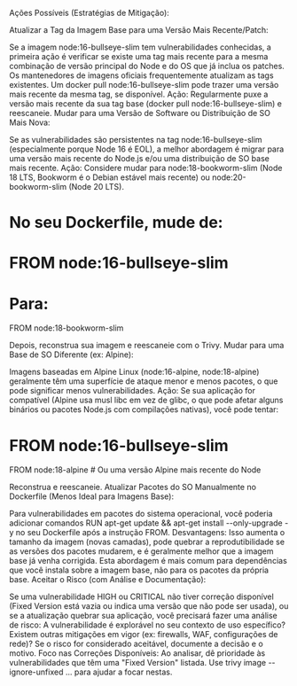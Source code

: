 Ações Possíveis (Estratégias de Mitigação):

Atualizar a Tag da Imagem Base para uma Versão Mais Recente/Patch:

Se a imagem node:16-bullseye-slim tem vulnerabilidades conhecidas, a primeira ação é verificar se existe uma tag mais recente para a mesma combinação de versão principal do Node e do OS que já inclua os patches. Os mantenedores de imagens oficiais frequentemente atualizam as tags existentes. Um docker pull node:16-bullseye-slim pode trazer uma versão mais recente da mesma tag, se disponível.
Ação: Regularmente puxe a versão mais recente da sua tag base (docker pull node:16-bullseye-slim) e reescaneie.
Mudar para uma Versão de Software ou Distribuição de SO Mais Nova:

Se as vulnerabilidades são persistentes na tag node:16-bullseye-slim (especialmente porque Node 16 é EOL), a melhor abordagem é migrar para uma versão mais recente do Node.js e/ou uma distribuição de SO base mais recente.
Ação: Considere mudar para node:18-bookworm-slim (Node 18 LTS, Bookworm é o Debian estável mais recente) ou node:20-bookworm-slim (Node 20 LTS).

# No seu Dockerfile, mude de:
# FROM node:16-bullseye-slim
# Para:
FROM node:18-bookworm-slim

Depois, reconstrua sua imagem e reescaneie com o Trivy.
Mudar para uma Base de SO Diferente (ex: Alpine):

Imagens baseadas em Alpine Linux (node:16-alpine, node:18-alpine) geralmente têm uma superfície de ataque menor e menos pacotes, o que pode significar menos vulnerabilidades.
Ação: Se sua aplicação for compatível (Alpine usa musl libc em vez de glibc, o que pode afetar alguns binários ou pacotes Node.js com compilações nativas), você pode tentar:

# FROM node:16-bullseye-slim
FROM node:18-alpine # Ou uma versão Alpine mais recente do Node 


Reconstrua e reescaneie.
Atualizar Pacotes do SO Manualmente no Dockerfile (Menos Ideal para Imagens Base):

Para vulnerabilidades em pacotes do sistema operacional, você poderia adicionar comandos RUN apt-get update && apt-get install --only-upgrade -y <pacote1> <pacote2> no seu Dockerfile após a instrução FROM.
Desvantagens: Isso aumenta o tamanho da imagem (novas camadas), pode quebrar a reprodutibilidade se as versões dos pacotes mudarem, e é geralmente melhor que a imagem base já venha corrigida. Esta abordagem é mais comum para dependências que você instala sobre a imagem base, não para os pacotes da própria base.
Aceitar o Risco (com Análise e Documentação):

Se uma vulnerabilidade HIGH ou CRITICAL não tiver correção disponível (Fixed Version está vazia ou indica uma versão que não pode ser usada), ou se a atualização quebrar sua aplicação, você precisará fazer uma análise de risco:
A vulnerabilidade é explorável no seu contexto de uso específico?
Existem outras mitigações em vigor (ex: firewalls, WAF, configurações de rede)?
Se o risco for considerado aceitável, documente a decisão e o motivo.
Foco nas Correções Disponíveis:
Ao analisar, dê prioridade às vulnerabilidades que têm uma "Fixed Version" listada. Use trivy image --ignore-unfixed ... para ajudar a focar nestas.